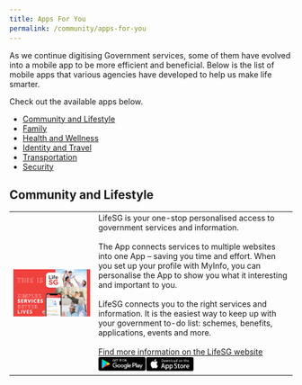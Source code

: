 ```yaml
---
title: Apps For You
permalink: /community/apps-for-you
---
```


As we continue digitising Government services, some of them have evolved into a mobile app to be more efficient and beneficial. Below is the list of mobile apps that various agencies have developed to help us make life smarter. 

Check out the available apps below.

- [Community and Lifestyle](#community-and-lifestyle)
- [Family](#family)
- [Health and Wellness](#health-and-wellness)
- [Identity and Travel](#identity-and-travel)
- [Transportation](#transportation)
- [Security](#security)

## Community and Lifestyle

<table style="width:100%">
  <tr>
    <td style="width:30%">
      <img src="/images/community/LifeSG-Banner.png" alt="Life SG app" align="middle">
    </td>	
    <td style="width:70%">
      LifeSG is your one-stop personalised access to government services and information.
      <br><br>
      The App connects services to multiple websites into one App – saving you time and effort. When you set up your profile with MyInfo, you can personalise the App to show you what it interesting and important to you.<br>
      <br>
      LifeSG connects you to the right services and information. It is the easiest way to keep up with your government to-do list: schemes, benefits, applications, events and more.
      <br><br>
      <a href="https://www.life.gov.sg/" target="_blank">Find more information on the LifeSG website</a>
      <br>
      <div style="width:50%;display:flex;flex-wrap:wrap;">
         <div style="flex:50%"><a href="https://play.google.com/store/apps/details?id=sg.gov.app.mol" target="_blanket"><img alt="Google Play Store Link" src="/images/community/Google-Play.png"></a>
          </div>
          <div style="flex:50%;"><a href="https://apps.apple.com/sg/app/moments-of-life/id1383218758" target="_blanket"><img alt="Apple App Store Link" src="/images/community/Apple-Store.png"></a>
          </div>
      </div>
    </td>
  </tr>
</table>

